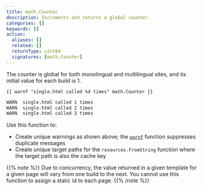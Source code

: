 ```yaml
---
title: math.Counter
description: Increments and returns a global counter.
categories: []
keywords: []
action:
  aliases: []
  related: []
  returnType: uint64
  signatures: [math.Counter]
---
```


The counter is global for both monolingual and multilingual sites, and its initial value for each build is&nbsp;1.

```go-html-template
{{ warnf "single.html called %d times" math.Counter }}
```

```sh
WARN  single.html called 1 times
WARN  single.html called 2 times
WARN  single.html called 3 times
```

Use this function to:

- Create unique warnings as shown above; the [`warnf`] function suppresses duplicate messages
- Create unique target paths for the `resources.FromString` function where the target path is also the cache key

[`warnf`]: /functions/fmt/warnf
[`resources.FromString`]: /functions/resources/fromstring

{{% note %}}
Due to concurrency, the value returned in a given template for a given page will vary from one build to the next. You cannot use this function to assign a static id to each page.
{{% /note %}}
